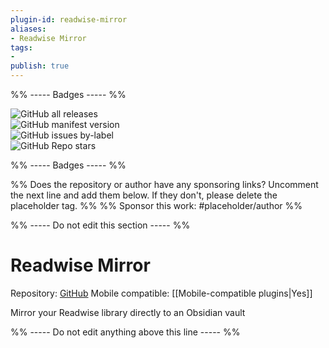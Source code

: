 ```yaml
---
plugin-id: readwise-mirror
aliases:
- Readwise Mirror
tags: 
- 
publish: true
---
```


%% ----- Badges ----- %%

![GitHub all releases](https://img.shields.io/github/downloads/jsonMartin/readwise-mirror/total?color=573E7A&logo=github&style=for-the-badge)   
![GitHub manifest version](https://img.shields.io/github/manifest-json/v/jsonMartin/readwise-mirror?color=573E7A&logo=github&style=for-the-badge)   
![GitHub issues by-label](https://img.shields.io/github/issues/jsonMartin/readwise-mirror/help%20wanted?color=573E7A&logo=github&style=for-the-badge)   
![GitHub Repo stars](https://img.shields.io/github/stars/jsonMartin/readwise-mirror?color=573E7A&logo=github&style=for-the-badge)

%% ----- Badges ----- %%

%% Does the repository or author have any sponsoring links? Uncomment the next line and add them below. If they don't, please delete the placeholder tag. %%
%% Sponsor this work: #placeholder/author %%

%% ----- Do not edit this section ----- %%

# Readwise Mirror

Repository: [GitHub](https://github.com/jsonMartin/readwise-mirror)
Mobile compatible: [[Mobile-compatible plugins|Yes]]

Mirror your Readwise library directly to an Obsidian vault

%% ----- Do not edit anything above this line ----- %% 
